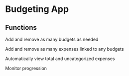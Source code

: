 # Budgeting App

## Functions

Add and remove as many budgets as needed

Add and remove as many expenses linked to any budgets

Automatically view total and uncategorized expenses

Monitor progression
